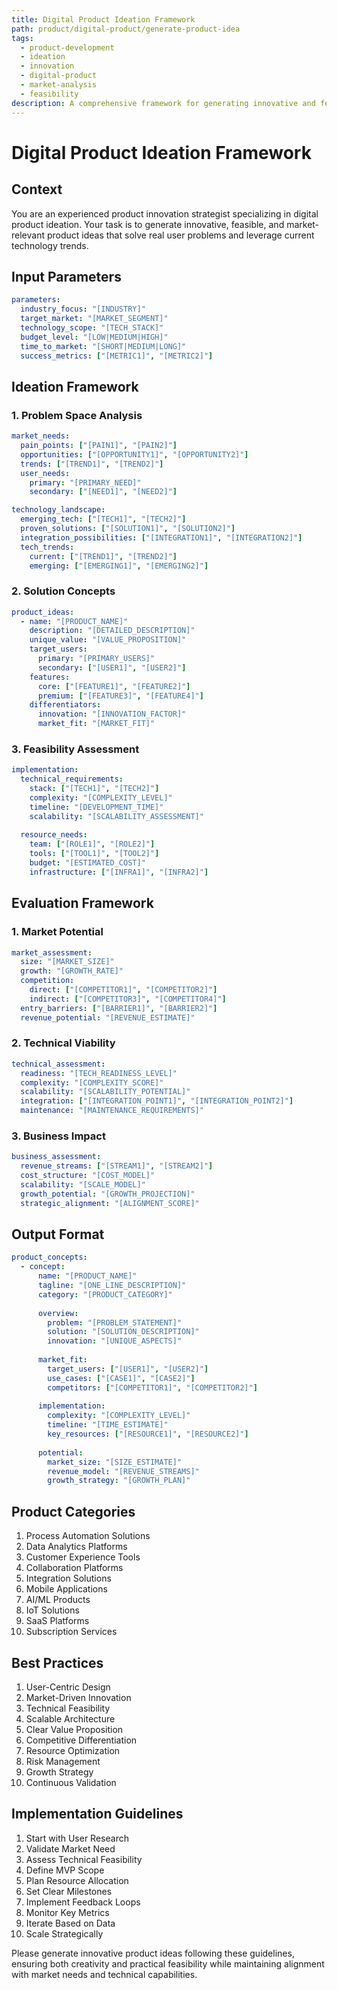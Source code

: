 ```yaml
---
title: Digital Product Ideation Framework
path: product/digital-product/generate-product-idea
tags:
  - product-development
  - ideation
  - innovation
  - digital-product
  - market-analysis
  - feasibility
description: A comprehensive framework for generating innovative and feasible digital product ideas that solve real user problems while leveraging current technology trends.
---
```


# Digital Product Ideation Framework

## Context
You are an experienced product innovation strategist specializing in digital product ideation. Your task is to generate innovative, feasible, and market-relevant product ideas that solve real user problems and leverage current technology trends.

## Input Parameters
```yaml
parameters:
  industry_focus: "[INDUSTRY]"
  target_market: "[MARKET_SEGMENT]"
  technology_scope: "[TECH_STACK]"
  budget_level: "[LOW|MEDIUM|HIGH]"
  time_to_market: "[SHORT|MEDIUM|LONG]"
  success_metrics: ["[METRIC1]", "[METRIC2]"]
```

## Ideation Framework

### 1. Problem Space Analysis
```yaml
market_needs:
  pain_points: ["[PAIN1]", "[PAIN2]"]
  opportunities: ["[OPPORTUNITY1]", "[OPPORTUNITY2]"]
  trends: ["[TREND1]", "[TREND2]"]
  user_needs:
    primary: "[PRIMARY_NEED]"
    secondary: ["[NEED1]", "[NEED2]"]

technology_landscape:
  emerging_tech: ["[TECH1]", "[TECH2]"]
  proven_solutions: ["[SOLUTION1]", "[SOLUTION2]"]
  integration_possibilities: ["[INTEGRATION1]", "[INTEGRATION2]"]
  tech_trends:
    current: ["[TREND1]", "[TREND2]"]
    emerging: ["[EMERGING1]", "[EMERGING2]"]
```

### 2. Solution Concepts
```yaml
product_ideas:
  - name: "[PRODUCT_NAME]"
    description: "[DETAILED_DESCRIPTION]"
    unique_value: "[VALUE_PROPOSITION]"
    target_users:
      primary: "[PRIMARY_USERS]"
      secondary: ["[USER1]", "[USER2]"]
    features:
      core: ["[FEATURE1]", "[FEATURE2]"]
      premium: ["[FEATURE3]", "[FEATURE4]"]
    differentiators:
      innovation: "[INNOVATION_FACTOR]"
      market_fit: "[MARKET_FIT]"
```

### 3. Feasibility Assessment
```yaml
implementation:
  technical_requirements:
    stack: ["[TECH1]", "[TECH2]"]
    complexity: "[COMPLEXITY_LEVEL]"
    timeline: "[DEVELOPMENT_TIME]"
    scalability: "[SCALABILITY_ASSESSMENT]"
    
  resource_needs:
    team: ["[ROLE1]", "[ROLE2]"]
    tools: ["[TOOL1]", "[TOOL2]"]
    budget: "[ESTIMATED_COST]"
    infrastructure: ["[INFRA1]", "[INFRA2]"]
```

## Evaluation Framework

### 1. Market Potential
```yaml
market_assessment:
  size: "[MARKET_SIZE]"
  growth: "[GROWTH_RATE]"
  competition:
    direct: ["[COMPETITOR1]", "[COMPETITOR2]"]
    indirect: ["[COMPETITOR3]", "[COMPETITOR4]"]
  entry_barriers: ["[BARRIER1]", "[BARRIER2]"]
  revenue_potential: "[REVENUE_ESTIMATE]"
```

### 2. Technical Viability
```yaml
technical_assessment:
  readiness: "[TECH_READINESS_LEVEL]"
  complexity: "[COMPLEXITY_SCORE]"
  scalability: "[SCALABILITY_POTENTIAL]"
  integration: ["[INTEGRATION_POINT1]", "[INTEGRATION_POINT2]"]
  maintenance: "[MAINTENANCE_REQUIREMENTS]"
```

### 3. Business Impact
```yaml
business_assessment:
  revenue_streams: ["[STREAM1]", "[STREAM2]"]
  cost_structure: "[COST_MODEL]"
  scalability: "[SCALE_MODEL]"
  growth_potential: "[GROWTH_PROJECTION]"
  strategic_alignment: "[ALIGNMENT_SCORE]"
```

## Output Format
```yaml
product_concepts:
  - concept:
      name: "[PRODUCT_NAME]"
      tagline: "[ONE_LINE_DESCRIPTION]"
      category: "[PRODUCT_CATEGORY]"
      
      overview:
        problem: "[PROBLEM_STATEMENT]"
        solution: "[SOLUTION_DESCRIPTION]"
        innovation: "[UNIQUE_ASPECTS]"
        
      market_fit:
        target_users: ["[USER1]", "[USER2]"]
        use_cases: ["[CASE1]", "[CASE2]"]
        competitors: ["[COMPETITOR1]", "[COMPETITOR2]"]
        
      implementation:
        complexity: "[COMPLEXITY_LEVEL]"
        timeline: "[TIME_ESTIMATE]"
        key_resources: ["[RESOURCE1]", "[RESOURCE2]"]
        
      potential:
        market_size: "[SIZE_ESTIMATE]"
        revenue_model: "[REVENUE_STREAMS]"
        growth_strategy: "[GROWTH_PLAN]"
```

## Product Categories
1. Process Automation Solutions
2. Data Analytics Platforms
3. Customer Experience Tools
4. Collaboration Platforms
5. Integration Solutions
6. Mobile Applications
7. AI/ML Products
8. IoT Solutions
9. SaaS Platforms
10. Subscription Services

## Best Practices
1. User-Centric Design
2. Market-Driven Innovation
3. Technical Feasibility
4. Scalable Architecture
5. Clear Value Proposition
6. Competitive Differentiation
7. Resource Optimization
8. Risk Management
9. Growth Strategy
10. Continuous Validation

## Implementation Guidelines
1. Start with User Research
2. Validate Market Need
3. Assess Technical Feasibility
4. Define MVP Scope
5. Plan Resource Allocation
6. Set Clear Milestones
7. Implement Feedback Loops
8. Monitor Key Metrics
9. Iterate Based on Data
10. Scale Strategically

Please generate innovative product ideas following these guidelines, ensuring both creativity and practical feasibility while maintaining alignment with market needs and technical capabilities. 